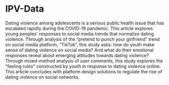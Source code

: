 # IPV-Data
Dating violence among adolescents is a serious public health issue that has escalated rapidly during the COVID-19 pandemic. This article explores young peoples’ responses to social media trends that normalize dating violence. Through analysis of the “pretend to punch your girlfriend” trend on social media platform, “TikTok”, this study asks: how do youth make sense of dating violence on social media? And what do their emotional responses reveal about emerging attitudes towards dating violence? Through mixed-method analysis of user comments, this study explores the “feeling rules” constructed by youth in response to dating violence online. This article concludes with platform design solutions to regulate the rise of dating violence on social networks.
